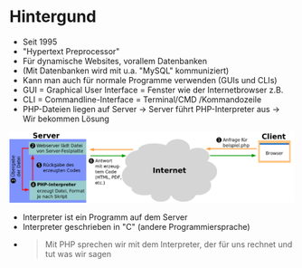 # Hintergund

- Seit 1995
- "Hypertext Preprocessor"
- Für dynamische Websites, vorallem Datenbanken
- (Mit Datenbanken wird mit u.a. "MySQL" kommuniziert)
- Kann man auch für normale Programme verwenden (GUIs und CLIs)
- GUI = Graphical User Interface = Fenster wie der Internetbrowser z.B.
- CLI = Commandline-Interface = Terminal/CMD /Kommandozeile
- PHP-Dateien liegen auf Server -> Server führt PHP-Interpreter aus -> Wir bekommen Lösung

![Funktionsweise](Funktionsweise.png)

- Interpreter ist ein Programm auf dem Server
- Interpreter geschrieben in "C" (andere Programmiersprache)
- > Mit PHP sprechen wir mit dem Interpreter, der für uns rechnet und tut was wir sagen
